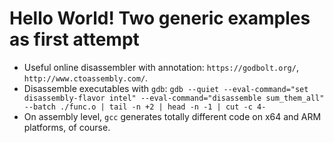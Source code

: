 # Hello World! Two generic examples as first attempt

* Useful online disassembler with annotation: `https://godbolt.org/`, `http://www.ctoassembly.com/`.
* Disassemble executables with `gdb`: `gdb --quiet --eval-command="set disassembly-flavor intel" --eval-command="disassemble sum_them_all" --batch ./func.o | tail -n +2 | head -n -1 | cut -c 4-`
* On assembly level, `gcc` generates totally different code on x64 and ARM platforms, of course.